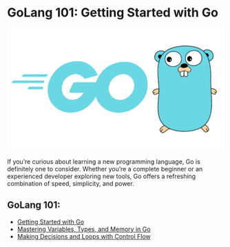 # GoLang 101: Getting Started with Go

<img src="./thumb.png" alt="banner"/>


If you’re curious about learning a new programming language, Go is definitely one to consider. Whether you’re a complete beginner or an experienced developer exploring new tools, Go offers a refreshing combination of speed, simplicity, and power.


## GoLang 101:
- [Getting Started with Go](https://dev.to/kazemmdev/golang-101-getting-started-with-go-383l)
- [Mastering Variables, Types, and Memory in Go](https://dev.to/kazemmdev/golang-101-mastering-variables-types-and-memory-in-go-4bao)
- [Making Decisions and Loops with Control Flow](https://dev.to/kazemmdev/golang-101-making-decisions-and-loops-with-control-flow-34lg)
